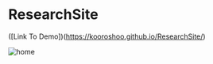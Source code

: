 # ResearchSite
 
([Link To Demo])(https://kooroshoo.github.io/ResearchSite/)

![home](https://user-images.githubusercontent.com/26629624/167255639-fbb4aab8-1e14-4763-9c12-157621371155.jpg)

